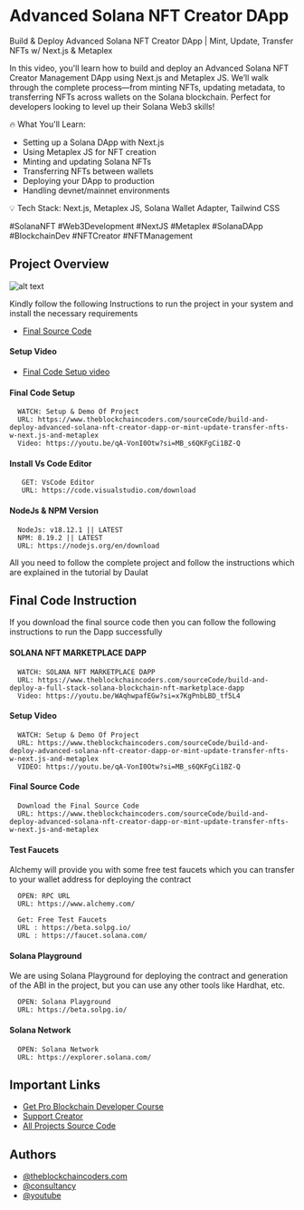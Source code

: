 # Advanced Solana NFT Creator DApp

Build & Deploy Advanced Solana NFT Creator DApp | Mint, Update, Transfer NFTs w/ Next.js & Metaplex

In this video, you'll learn how to build and deploy an Advanced Solana NFT Creator Management DApp using Next.js and Metaplex JS. We’ll walk through the complete process—from minting NFTs, updating metadata, to transferring NFTs across wallets on the Solana blockchain. Perfect for developers looking to level up their Solana Web3 skills!

🔥 What You'll Learn:

- Setting up a Solana DApp with Next.js
- Using Metaplex JS for NFT creation
- Minting and updating Solana NFTs
- Transferring NFTs between wallets
- Deploying your DApp to production
- Handling devnet/mainnet environments

💡 Tech Stack: Next.js, Metaplex JS, Solana Wallet Adapter, Tailwind CSS

#SolanaNFT #Web3Development #NextJS #Metaplex #SolanaDApp #BlockchainDev #NFTCreator #NFTManagement

## Project Overview

![alt text](https://www.daulathussain.com/wp-content/uploads/2025/04/Build-Deploy-Advanced-Solana-NFT-Creator-DApp-Mint-Update-Transfer-NFTs-w-Next.js-Metaplex.jpg)

Kindly follow the following Instructions to run the project in your system and install the necessary requirements

- [Final Source Code](https://www.theblockchaincoders.com/sourceCode/build-and-deploy-advanced-solana-nft-creator-dapp-or-mint-update-transfer-nfts-w-next.js-and-metaplex)

#### Setup Video

- [Final Code Setup video](https://youtu.be/qA-VonI0Otw?si=MB_s6QKFgCi1BZ-Q)

#### Final Code Setup

```
  WATCH: Setup & Demo Of Project
  URL: https://www.theblockchaincoders.com/sourceCode/build-and-deploy-advanced-solana-nft-creator-dapp-or-mint-update-transfer-nfts-w-next.js-and-metaplex
  Video: https://youtu.be/qA-VonI0Otw?si=MB_s6QKFgCi1BZ-Q
```

#### Install Vs Code Editor

```
   GET: VsCode Editor
   URL: https://code.visualstudio.com/download
```

#### NodeJs & NPM Version

```
  NodeJs: v18.12.1 || LATEST
  NPM: 8.19.2 || LATEST
  URL: https://nodejs.org/en/download
```

All you need to follow the complete project and follow the instructions which are explained in the tutorial by Daulat

## Final Code Instruction

If you download the final source code then you can follow the following instructions to run the Dapp successfully

#### SOLANA NFT MARKETPLACE DAPP

```
  WATCH: SOLANA NFT MARKETPLACE DAPP
  URL: https://www.theblockchaincoders.com/sourceCode/build-and-deploy-a-full-stack-solana-blockchain-nft-marketplace-dapp
  Video: https://youtu.be/WAqhwpafEGw?si=x7KgPnbLBD_tf5L4
```

#### Setup Video

```
  WATCH: Setup & Demo Of Project
  URL: https://www.theblockchaincoders.com/sourceCode/build-and-deploy-advanced-solana-nft-creator-dapp-or-mint-update-transfer-nfts-w-next.js-and-metaplex
  VIDEO: https://youtu.be/qA-VonI0Otw?si=MB_s6QKFgCi1BZ-Q
```

#### Final Source Code

```
  Download the Final Source Code
  URL: https://www.theblockchaincoders.com/sourceCode/build-and-deploy-advanced-solana-nft-creator-dapp-or-mint-update-transfer-nfts-w-next.js-and-metaplex
```

#### Test Faucets

Alchemy will provide you with some free test faucets which you can transfer to your wallet address for deploying the contract

```
  OPEN: RPC URL
  URL: https://www.alchemy.com/
```

```
  Get: Free Test Faucets
  URL : https://beta.solpg.io/
  URL : https://faucet.solana.com/
```

#### Solana Playground

We are using Solana Playground for deploying the contract and generation of the ABI in the project, but you can use any other tools like Hardhat, etc.

```
  OPEN: Solana Playground
  URL: https://beta.solpg.io/
```

#### Solana Network

```
  OPEN: Solana Network
  URL: https://explorer.solana.com/
```

## Important Links

- [Get Pro Blockchain Developer Course](https://www.theblockchaincoders.com/pro-nft-marketplace)
- [Support Creator](https://bit.ly/Support-Creator)
- [All Projects Source Code](https://www.theblockchaincoders.com/SourceCode)

## Authors

- [@theblockchaincoders.com](https://www.theblockchaincoders.com/)
- [@consultancy](https://www.theblockchaincoders.com/consultancy)
- [@youtube](https://www.youtube.com/@daulathussain)
